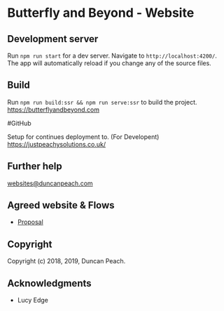 #  Butterfly and Beyond - Website


## Development server

Run `npm run start` for a dev server. Navigate to `http://localhost:4200/`. The app will automatically reload if you change any of the source files.


## Build

Run `npm run build:ssr && npm run serve:ssr` to build the project.
https://butterflyandbeyond.com

#GitHub

Setup for continues deployment to. (For Developent)
https://justpeachysolutions.co.uk/

## Further help

websites@duncanpeach.com

## Agreed website & Flows

* [Proposal](https://github.com/arnevit83/ButterflyandBeyond/blob/master/website_struture/Proposal.pptx)

## Copyright

Copyright (c) 2018, 2019, Duncan Peach.

## Acknowledgments

* Lucy Edge
